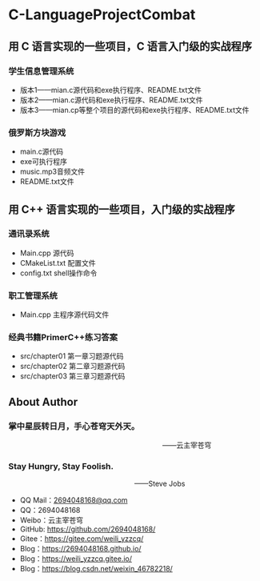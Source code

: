 # C-LanguageProjectCombat

## 用 C 语言实现的一些项目，C 语言入门级的实战程序


### 学生信息管理系统
* 版本1——mian.c源代码和exe执行程序、README.txt文件
* 版本2——mian.c源代码和exe执行程序、README.txt文件
* 版本3——mian.cp等整个项目的源代码和exe执行程序、README.txt文件

### 俄罗斯方块游戏
* main.c源代码
* exe可执行程序
* music.mp3音频文件
* README.txt文件


## 用 C++ 语言实现的一些项目，入门级的实战程序

### 通讯录系统
* Main.cpp 源代码
* CMakeList.txt 配置文件
* config.txt shell操作命令

### 职工管理系统
* Main.cpp 主程序源代码文件

### 经典书籍PrimerC++练习答案
* src/chapter01 第一章习题源代码
* src/chapter02 第二章习题源代码
* src/chapter03 第三章习题源代码


## About Author

### 掌中星辰转日月，手心苍穹天外天。
&emsp;&emsp;&emsp;&emsp;&emsp;&emsp;&emsp;&emsp;&emsp;&emsp;&emsp;&emsp;&emsp;&emsp;&emsp;&emsp;&emsp;&emsp;&emsp;&emsp;&emsp;&emsp;——云主宰苍穹

### Stay Hungry, Stay Foolish.
&emsp;&emsp;&emsp;&emsp;&emsp;&emsp;&emsp;&emsp;&emsp;&emsp;&emsp;&emsp;&emsp;&emsp;&emsp;&emsp;&emsp;&emsp;——Steve Jobs

- QQ Mail：2694048168@qq.com
- QQ：2694048168
- Weibo：云主宰苍穹
- GitHub: https://github.com/2694048168/
- Gitee：https://gitee.com/weili_yzzcq/
- Blog：https://2694048168.github.io/
- Blog：https://weili_yzzcq.gitee.io/ 
- Blog：https://blog.csdn.net/weixin_46782218/

